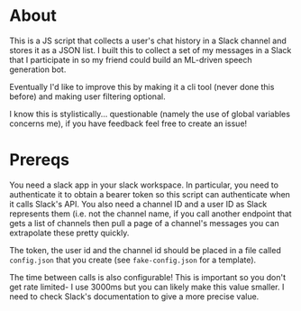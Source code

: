# About

This is a JS script that collects a user's chat history in a Slack channel and stores it as a JSON list. I built this to collect a set of my messages in a Slack that I participate in so my friend could build an ML-driven speech generation bot. 

Eventually I'd like to improve this by making it a cli tool (never done this before) and making user filtering optional.

I know this is stylistically... questionable (namely the use of global variables concerns me), if you have feedback feel free to create an issue!

# Prereqs

You need a slack app in your slack workspace. In particular, you need to authenticate it to obtain a bearer token so this script can authenticate when it calls Slack's API. You also need a channel ID and a user ID as Slack represents them (i.e. not the channel name, if you call another endpoint that gets a list of channels then pull a page of a channel's messages you can extrapolate these pretty quickly.

The token, the user id and the channel id should be placed in a file called `config.json` that you create (see `fake-config.json` for a template).

The time between calls is also configurable! This is important so you don't get rate limited- I use 3000ms but you can likely make this value smaller. I need to check Slack's documentation to give a more precise value.